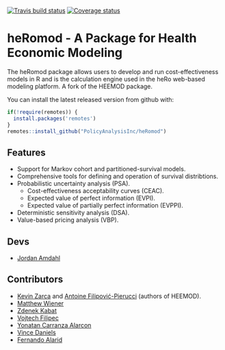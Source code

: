 [![Travis build status](https://travis-ci.org/PolicyAnalysisInc/heRoMod.svg?branch=master)](https://travis-ci.org/PolicyAnalysisInc/heRoMod)
 [![Coverage status](https://codecov.io/gh/PolicyAnalysisInc/heRoMod/branch/master/graph/badge.svg)](https://codecov.io/github/PolicyAnalysisInc/heRoMod?branch=master)

# heRomod - A Package for Health Economic Modeling

The heRomod package allows users to develop and run cost-effectiveness models in R and is the calculation engine used in the heRo web-based modeling platform.  A fork of the HEEMOD package.

You can install the latest released version from github with:

```r
if(!require(remotes)) {
  install.packages('remotes')
}
remotes::install_github("PolicyAnalysisInc/heRomod")
```

## Features

  * Support for Markov cohort and partitioned-survival models.
  * Comprehensive tools for defining and operation of survival distribtions.
  * Probabilistic uncertainty analysis (PSA).
    * Cost-effectiveness acceptability curves (CEAC).
    * Expected value of perfect information (EVPI).
    * Expected value of partially perfect information (EVPPI).
  * Deterministic sensitivity analysis (DSA).
  * Value-based pricing analysis (VBP).

## Devs
  * [Jordan Amdahl](https://github.com/jrdnmdhl)

## Contributors
  * [Kevin Zarca](http://www.urc-eco.fr/Kevin-ZARCA,402) and [Antoine Filipović-Pierucci](https://pierucci.org) (authors of HEEMOD).
  * [Matthew Wiener](https://github.com/MattWiener)
  * [Zdenek Kabat](https://github.com/zkabat)
  * [Vojtech Filipec](https://github.com/vojtech-filipec)
  * [Yonatan Carranza Alarcon](https://github.com/salmuz)
  * [Vince Daniels](https://github.com/daniels4321)
  * [Fernando Alarid](https://github.com/feralaes)
  
